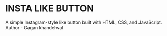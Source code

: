 # INSTA LIKE BUTTON
A simple Instagram-style like button built with HTML, CSS, and JavaScript.
<br>
Author - Gagan khandelwal

